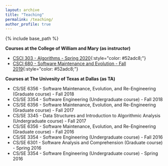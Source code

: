 ```yaml
---
layout: archive
title: "Teaching"
permalink: /teaching/
author_profile: true
---
```


{% include base_path %}

**Courses at the College of William and Mary (as instructor)**

* [CSCI 303 - Algorithms - Spring 2020](CSCI303-sp20){:style="color: #52adc8;"}
* [CSCI 680 - Software Maintenance and Evolution - Fall 2019](csci680-f19){:style="color: #52adc8;"}

**Courses at The Univesity of Texas at Dallas (as TA)**

* CS/SE 6356 - Software Maintenance, Evolution, and Re-Engineering (Graduate course) - Fall 2018
* CS/SE 3354 - Software Engineering (Undergraduate course) - Fall 2018
* CS/SE 6356 - Software Maintenance, Evolution, and Re-Engineering (Graduate course) - Fall 2017
* CS/SE 3345 - Data Structures and Introduction to Algorithmic Analysis (Undergraduate course) - Fall 2017
* CS/SE 6356 - Software Maintenance, Evolution, and Re-Engineering (Graduate course) - Fall 2016
* CS/SE 3354 - Software Engineering (Undergraduate course) - Fall 2016
* CS/SE 6301 - Software Analysis and Comprehension (Graduate course) - Spring 2016
* CS/SE 3354 - Software Engineering (Undergraduate course) - Spring 2016
